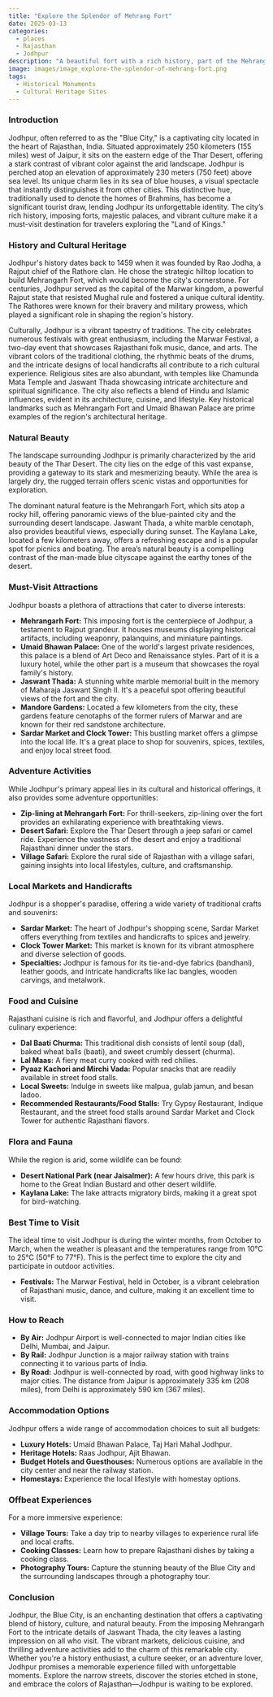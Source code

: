 ```yaml
---
title: "Explore the Splendor of Mehrang Fort"
date: 2025-03-13
categories:
  - places
  - Rajasthan
  - Jodhpur
description: "A beautiful fort with a rich history, part of the Mehrang complex in Jodhpur."
image: images/image_explore-the-splendor-of-mehrang-fort.png
tags: 
  - Historical Monuments
  - Cultural Heritage Sites
---
```



### **Introduction**

Jodhpur, often referred to as the "Blue City," is a captivating city located in the heart of Rajasthan, India. Situated approximately 250 kilometers (155 miles) west of Jaipur, it sits on the eastern edge of the Thar Desert, offering a stark contrast of vibrant color against the arid landscape. Jodhpur is perched atop an elevation of approximately 230 meters (750 feet) above sea level. Its unique charm lies in its sea of blue houses, a visual spectacle that instantly distinguishes it from other cities. This distinctive hue, traditionally used to denote the homes of Brahmins, has become a significant tourist draw, lending Jodhpur its unforgettable identity. The city’s rich history, imposing forts, majestic palaces, and vibrant culture make it a must-visit destination for travelers exploring the "Land of Kings."

### **History and Cultural Heritage**

Jodhpur's history dates back to 1459 when it was founded by Rao Jodha, a Rajput chief of the Rathore clan. He chose the strategic hilltop location to build Mehrangarh Fort, which would become the city's cornerstone. For centuries, Jodhpur served as the capital of the Marwar kingdom, a powerful Rajput state that resisted Mughal rule and fostered a unique cultural identity. The Rathores were known for their bravery and military prowess, which played a significant role in shaping the region's history.



Culturally, Jodhpur is a vibrant tapestry of traditions. The city celebrates numerous festivals with great enthusiasm, including the Marwar Festival, a two-day event that showcases Rajasthani folk music, dance, and arts. The vibrant colors of the traditional clothing, the rhythmic beats of the drums, and the intricate designs of local handicrafts all contribute to a rich cultural experience. Religious sites are also abundant, with temples like Chamunda Mata Temple and Jaswant Thada showcasing intricate architecture and spiritual significance. The city also reflects a blend of Hindu and Islamic influences, evident in its architecture, cuisine, and lifestyle. Key historical landmarks such as Mehrangarh Fort and Umaid Bhawan Palace are prime examples of the region's architectural heritage.

### **Natural Beauty**

The landscape surrounding Jodhpur is primarily characterized by the arid beauty of the Thar Desert. The city lies on the edge of this vast expanse, providing a gateway to its stark and mesmerizing beauty. While the area is largely dry, the rugged terrain offers scenic vistas and opportunities for exploration.



The dominant natural feature is the Mehrangarh Fort, which sits atop a rocky hill, offering panoramic views of the blue-painted city and the surrounding desert landscape. Jaswant Thada, a white marble cenotaph, also provides beautiful views, especially during sunset. The Kaylana Lake, located a few kilometers away, offers a refreshing escape and is a popular spot for picnics and boating. The area’s natural beauty is a compelling contrast of the man-made blue cityscape against the earthy tones of the desert.

### **Must-Visit Attractions**

Jodhpur boasts a plethora of attractions that cater to diverse interests:

*   **Mehrangarh Fort:** This imposing fort is the centerpiece of Jodhpur, a testament to Rajput grandeur. It houses museums displaying historical artifacts, including weaponry, palanquins, and miniature paintings. 
*   **Umaid Bhawan Palace:** One of the world's largest private residences, this palace is a blend of Art Deco and Renaissance styles. Part of it is a luxury hotel, while the other part is a museum that showcases the royal family's history. 
*   **Jaswant Thada:** A stunning white marble memorial built in the memory of Maharaja Jaswant Singh II. It's a peaceful spot offering beautiful views of the fort and the city. 
*   **Mandore Gardens:** Located a few kilometers from the city, these gardens feature cenotaphs of the former rulers of Marwar and are known for their red sandstone architecture. 
*   **Sardar Market and Clock Tower:** This bustling market offers a glimpse into the local life. It's a great place to shop for souvenirs, spices, textiles, and enjoy local street food.

### **Adventure Activities**

While Jodhpur's primary appeal lies in its cultural and historical offerings, it also provides some adventure opportunities:

*   **Zip-lining at Mehrangarh Fort:** For thrill-seekers, zip-lining over the fort provides an exhilarating experience with breathtaking views.
*   **Desert Safari:** Explore the Thar Desert through a jeep safari or camel ride. Experience the vastness of the desert and enjoy a traditional Rajasthani dinner under the stars.
*   **Village Safari:** Explore the rural side of Rajasthan with a village safari, gaining insights into local lifestyles, culture, and craftsmanship.

### **Local Markets and Handicrafts**

Jodhpur is a shopper's paradise, offering a wide variety of traditional crafts and souvenirs:

*   **Sardar Market:** The heart of Jodhpur's shopping scene, Sardar Market offers everything from textiles and handicrafts to spices and jewelry.
*   **Clock Tower Market:** This market is known for its vibrant atmosphere and diverse selection of goods.
*   **Specialties:** Jodhpur is famous for its tie-and-dye fabrics (bandhani), leather goods, and intricate handicrafts like lac bangles, wooden carvings, and metalwork.

### **Food and Cuisine**

Rajasthani cuisine is rich and flavorful, and Jodhpur offers a delightful culinary experience:

*   **Dal Baati Churma:** This traditional dish consists of lentil soup (dal), baked wheat balls (baati), and sweet crumbly dessert (churma).
*   **Lal Maas:** A fiery meat curry cooked with red chilies.
*   **Pyaaz Kachori and Mirchi Vada:** Popular snacks that are readily available in street food stalls.
*   **Local Sweets:** Indulge in sweets like malpua, gulab jamun, and besan ladoo.
*   **Recommended Restaurants/Food Stalls:** Try Gypsy Restaurant, Indique Restaurant, and the street food stalls around Sardar Market and Clock Tower for authentic Rajasthani flavors.

### **Flora and Fauna**

While the region is arid, some wildlife can be found:

*   **Desert National Park (near Jaisalmer):** A few hours drive, this park is home to the Great Indian Bustard and other desert wildlife.
*   **Kaylana Lake:** The lake attracts migratory birds, making it a great spot for bird-watching.

### **Best Time to Visit**

The ideal time to visit Jodhpur is during the winter months, from October to March, when the weather is pleasant and the temperatures range from 10°C to 25°C (50°F to 77°F). This is the perfect time to explore the city and participate in outdoor activities.

*   **Festivals:** The Marwar Festival, held in October, is a vibrant celebration of Rajasthani music, dance, and culture, making it an excellent time to visit.

### **How to Reach**

*   **By Air:** Jodhpur Airport is well-connected to major Indian cities like Delhi, Mumbai, and Jaipur.
*   **By Rail:** Jodhpur Junction is a major railway station with trains connecting it to various parts of India.
*   **By Road:** Jodhpur is well-connected by road, with good highway links to major cities. The distance from Jaipur is approximately 335 km (208 miles), from Delhi is approximately 590 km (367 miles).

### **Accommodation Options**

Jodhpur offers a wide range of accommodation choices to suit all budgets:

*   **Luxury Hotels:** Umaid Bhawan Palace, Taj Hari Mahal Jodhpur.
*   **Heritage Hotels:** Raas Jodhpur, Ajit Bhawan.
*   **Budget Hotels and Guesthouses:** Numerous options are available in the city center and near the railway station.
*   **Homestays:** Experience the local lifestyle with homestay options.

### **Offbeat Experiences**

For a more immersive experience:

*   **Village Tours:** Take a day trip to nearby villages to experience rural life and local crafts.
*   **Cooking Classes:** Learn how to prepare Rajasthani dishes by taking a cooking class.
*   **Photography Tours:** Capture the stunning beauty of the Blue City and the surrounding landscapes through a photography tour.

### **Conclusion**

Jodhpur, the Blue City, is an enchanting destination that offers a captivating blend of history, culture, and natural beauty. From the imposing Mehrangarh Fort to the intricate details of Jaswant Thada, the city leaves a lasting impression on all who visit. The vibrant markets, delicious cuisine, and thrilling adventure activities add to the charm of this remarkable city. Whether you're a history enthusiast, a culture seeker, or an adventure lover, Jodhpur promises a memorable experience filled with unforgettable moments. Explore the narrow streets, discover the stories etched in stone, and embrace the colors of Rajasthan—Jodhpur is waiting to be explored.


